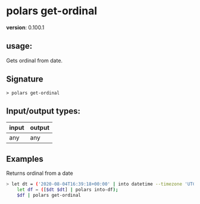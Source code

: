# polars get-ordinal

**version**: 0.100.1

## **usage**:

Gets ordinal from date.

## Signature

`> polars get-ordinal `

## Input/output types:

| input | output |
| ----- | ------ |
| any   | any    |

## Examples

Returns ordinal from a date

```bash
> let dt = ('2020-08-04T16:39:18+00:00' | into datetime --timezone 'UTC');
    let df = ([$dt $dt] | polars into-df);
    $df | polars get-ordinal
```
